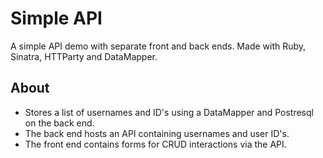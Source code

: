 Simple API
============
A simple API demo with separate front and back ends. Made with Ruby, Sinatra, HTTParty and DataMapper.

About
-----

- Stores a list of usernames and ID's using a DataMapper and Postresql on the back end.
- The back end hosts an API containing usernames and user ID's.
- The front end contains forms for CRUD interactions via the API.


